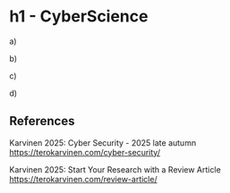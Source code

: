 # h1 - CyberScience

a)

b)

c)

d)

## References

Karvinen 2025: Cyber Security - 2025 late autumn https://terokarvinen.com/cyber-security/

Karvinen 2025: Start Your Research with a Review Article https://terokarvinen.com/review-article/

